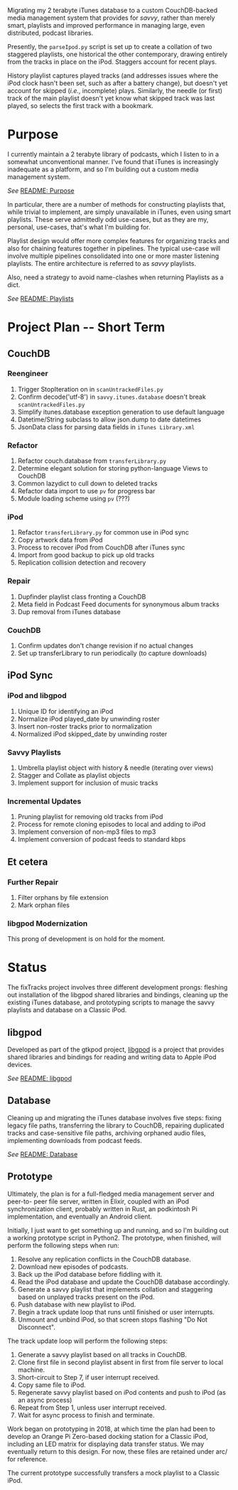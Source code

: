 Migrating my 2 terabyte iTunes database to a custom CouchDB-backed media
management system that provides for _savvy_, rather than merely smart, playlists
and improved performance in managing large, even distributed, podcast libraries.

Presently, the `parseIpod.py` script is set up to create a collation of two
staggered playlists, one historical the other contemporary, drawing entirely
from the tracks in place on the iPod. Staggers account for recent plays.

History playlist captures played tracks (and addresses issues where the iPod
clock hasn't been set, such as after a battery change), but doesn't yet account
for skipped (_i.e._, incomplete) plays. Similarly, the needle (or first) track
of the main playlist doesn't yet know what skipped track was last played, so
selects the first track with a bookmark.

# Purpose

I currently maintain a 2 terabyte library of podcasts, which I listen to in a
somewhat unconventional manner. I've found that iTunes is increasingly inadequate
as a platform, and so I'm building out a custom media management system.

_See_ [README: Purpose](doc/README_Purpose.md)

In particular, there are a number of methods for constructing playlists that,
while trivial to implement, are simply unavailable in iTunes, even using smart
playlists. These serve admittedly odd use-cases, but as they are my, personal,
use-cases, that's what I'm building for.

Playlist design would offer more complex features for organizing tracks and also
for chaining features together in pipelines. The typical use-case will involve
multiple pipelines consolidated into one or more master listening playlists. The
entire architecture is referred to as _savvy_ playlists.

Also, need a strategy to avoid name-clashes when returning Playlists as a dict.

_See_ [README: Playlists](doc/README_Playlists.md)

# Project Plan -- Short Term

## CouchDB

### Reengineer
  1. Trigger StopIteration on in `scanUntrackedFiles.py`
  2. Confirm decode('utf-8') in `savvy.itunes.database` doesn't break `scanUntrackedFiles.py`
  3. Simplify itunes.database exception generation to use default language
  4. Datetime/String subclass to allow json.dump to date datetimes
  5. JsonData class for parsing data fields in `iTunes Library.xml`

### Refactor
  1. Refactor couch.database from `transferLibrary.py`
  2. Determine elegant solution for storing python-language Views to CouchDB
  3. Common lazydict to cull down to deleted tracks
  4. Refactor data import to use `pv` for progress bar
  5. Module loading scheme using `pv` (???)

### iPod
  1. Refactor `transferLibrary.py` for common use in iPod sync
  2. Copy artwork data from iPod
  3. Process to recover iPod from CouchDB after iTunes sync
  4. Import from good backup to pick up old tracks
  5. Replication collision detection and recovery

### Repair
  1. Dupfinder playlist class fronting a CouchDB
  2. Meta field in Podcast Feed documents for synonymous album tracks
  3. Dup removal from iTunes database

### CouchDB
  1. Confirm updates don't change revision if no actual changes
  2. Set up transferLibrary to run periodically (to capture downloads)

## iPod Sync

### iPod and libgpod
  1. Unique ID for identifying an iPod
  2. Normalize iPod played_date by unwinding roster
  3. Insert non-roster tracks prior to normalization
  4. Normalized iPod skipped_date by unwinding roster

### Savvy Playlists
  1. Umbrella playlist object with history & needle (iterating over views)  
  2. Stagger and Collate as playlist objects
  3. Implement support for inclusion of music tracks

### Incremental Updates
  1. Pruning playlist for removing old tracks from iPod
  2. Process for remote cloning episodes to local and adding to iPod
  3. Implement conversion of non-mp3 files to mp3
  4. Implement conversion of podcast feeds to standard kbps

## Et cetera

### Further Repair
  1. Filter orphans by file extension
  2. Mark orphan files

### libgpod Modernization

This prong of development is on hold for the moment.

# Status

The fixTracks project involves three different development prongs: fleshing
out installation of the libgpod shared libraries and bindings, cleaning up the
existing iTunes database, and prototyping scripts to manage the savvy playlists
and database on a Classic iPod.

## libgpod

Developed as part of the gtkpod project, [libgpod](http://www.gtkpod.org/libgpod/)
is a project that provides shared libraries and bindings for reading and writing
data to Apple iPod devices.

_See_ [README: libgpod](doc/README_libgpod.md)

## Database

Cleaning up and migrating the iTunes database involves five steps: fixing legacy
file paths, transferring the library to CouchDB, repairing duplicated tracks and
case-sensitive file paths, archiving orphaned audio files, implementing downloads
from podcast feeds.

_See_ [README: Database](doc/README_Database.md)

## Prototype

Ultimately, the plan is for a full-fledged media management server and peer-to-
peer file server, written in Elixir, coupled with an iPod synchronization client,
probably written in Rust, an podkintosh Pi implementation, and eventually an
Android client.

Initially, I just want to get something up and running, and so I'm building out
a working prototype script in Python2. The prototype, when finished, will perform
the following steps when run:

  1. Resolve any replication conflicts in the CouchDB database.
  2. Download new episodes of podcasts.
  3. Back up the iPod database before fiddling with it.
  4. Read the iPod database and update the CouchDB database accordingly.
  5. Generate a savvy playlist that implements collation and staggering based
  on unplayed tracks present on the iPod.
  6. Push database with new playlist to iPod.
  7. Begin a track update loop that runs until finished or user interrupts.
  8. Unmount and unbind iPod, so that screen stops flashing "Do Not Disconnect".

The track update loop will perform the following steps:

  1. Generate a savvy playlist based on all tracks in CouchDB.
  2. Clone first file in second playlist absent in first from file server to
  local machine.
  3. Short-circuit to Step 7, if user interrupt received.
  4. Copy same file to iPod.
  5. Regenerate savvy playlist based on iPod contents and push to iPod (as an
  async process)
  6. Repeat from Step 1, unless user interrupt received.
  7. Wait for async process to finish and terminate.

Work began on prototyping in 2018, at which time the plan had been to develop
an Orange Pi Zero-based docking station for a Classic iPod, including an LED
matrix for displaying data transfer status. We may eventually return to this
design. For now, these files are retained under arc/ for reference.

The current prototype successfully transfers a mock playlist to a Classic iPod.
